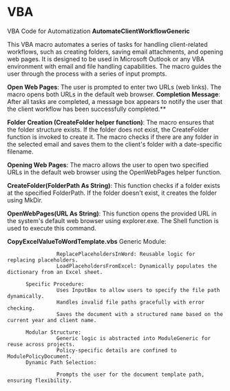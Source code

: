# VBA
VBA Code for Automatization
**AutomateClientWorkflowGeneric**
          
This VBA macro automates a series of tasks for handling client-related workflows, such as creating folders, saving email                  attachments, and opening web pages. It is designed to be used in Microsoft Outlook or any VBA environment with email and file             handling capabilities. The macro guides the user through the process with a series of input prompts.

**Open Web Pages**: The user is prompted to enter two URLs (web links). The macro opens both URLs in the default web browser.
**Completion Message**: After all tasks are completed, a message box appears to notify the user that the client workflow has been       successfully completed.**

**Folder Creation (CreateFolder helper function)**: The macro ensures that the folder structure exists. If the folder does not exist, the CreateFolder function is invoked to create it. The macro checks if there are any folder in the selected email and saves them to the client's folder with a date-specific filename.

**Opening Web Pages**: The macro allows the user to open two specified URLs in the default web browser using the OpenWebPages helper     function.

**CreateFolder(FolderPath As String)**: This function checks if a folder exists at the specified FolderPath. If the folder doesn't exist, it creates the folder using MkDir.

**OpenWebPages(URL As String)**: This function opens the provided URL in the system's default web browser using explorer.exe. The Shell function is used to execute this command.

**CopyExcelValueToWordTemplate.vbs**
          Generic Module:
          
                    ReplacePlaceholdersInWord: Reusable logic for replacing placeholders.
                    LoadPlaceholdersFromExcel: Dynamically populates the dictionary from an Excel sheet.
          
          Specific Procedure:
                    Uses InputBox to allow users to specify the file path dynamically.
                    Handles invalid file paths gracefully with error checking.
                    Saves the document with a structured name based on the current year and client name.
          
          Modular Structure:          
                    Generic logic is abstracted into ModuleGeneric for reuse across projects.
                    Policy-specific details are confined to ModulePolicyDocument.
          Dynamic Path Selection:
          
                    Prompts the user for the document template path, ensuring flexibility.
